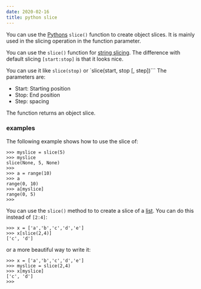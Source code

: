 ```yaml
---
date: 2020-02-16
title: python slice
---
```

You can use the [Pythons](https://python.org) `slice()` function to create object slices. It is mainly used in the slicing operation in the function parameter. 

You can use the `slice()` function for [string slicing](https://pythonspot.com/string-slices-part-2/). The difference with default slicing `[start:stop]` is that it looks nice.
 
You can use it like `slice(stop)` or `slice(start, stop [, step])```
The parameters are: 

* Start: Starting position
* Stop: End position
* Step: spacing

The function returns an object slice.

### examples

The following example shows how to use the slice of:

    >>> myslice = slice(5)
    >>> myslice
    slice(None, 5, None)
    >>> 
    >>> a = range(10)
    >>> a
    range(0, 10)
    >>> a[myslice]
    range(0, 5)
    >>> 

You can use the `slice()` method to to create a slice of a [list](https://pythonbasics.org/list/). You can do this instead of `[2:4]`:

    >>> x = ['a','b','c','d','e']
    >>> x[slice(2,4)]
    ['c', 'd']

or a more beautiful way to write it:

    >>> x = ['a','b','c','d','e']
    >>> myslice = slice(2,4)
    >>> x[myslice]
    ['c', 'd']
    >>> 



